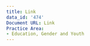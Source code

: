 ```yaml
---
title: Link
data_id: '474'
Document URL: Link
Practice Area:
- Education, Gender and Youth
---
```


